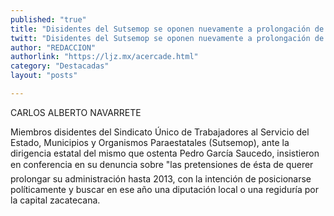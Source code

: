 ```yaml
---
published: "true"
title: "Disidentes del Sutsemop se oponen nuevamente a prolongación de la administración de Pedro García"
twitt: "Disidentes del Sutsemop se oponen nuevamente a prolongación de la administración de Pedro García"
author: "REDACCION"
authorlink: "https://ljz.mx/acercade.html"
category: "Destacadas"
layout: "posts"

---
```



  CARLOS ALBERTO NAVARRETE



  Miembros disidentes del Sindicato Único de Trabajadores al Servicio del Estado, Municipios y Organismos Paraestatales (Sutsemop), ante la dirigencia estatal del mismo que ostenta Pedro García Saucedo, insistieron en conferencia en su denuncia sobre "las pretensiones de ésta de querer prolongar su administración hasta 2013, con la intención de posicionarse políticamente y buscar en ese año una diputación local o una regiduría por la capital zacatecana.

